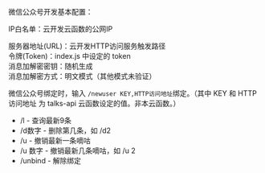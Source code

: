 微信公众号开发基本配置：

IP白名单：云开发云函数的公网IP

服务器地址(URL)：云开发HTTP访问服务触发路径  
令牌(Token)：index.js 中设定的 token  
消息加解密密钥：随机生成  
消息加解密方式：明文模式（其他模式未验证）  

微信公众号绑定时，输入 `/newuser KEY,HTTP访问地址`绑定。（其中 KEY 和 HTTP访问地址 为 talks-api 云函数设定的值。非本云函数。）

- /l - 查询最新9条
- /d数字 - 删除第几条，如 /d2
- /u - 撤销最新一条嘀咕
- /u 数字 - 撤销最新几条嘀咕，如 /u 2
- /unbind - 解除绑定